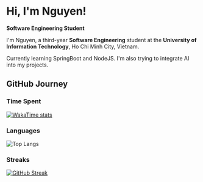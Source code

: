 # Hi, I'm Nguyen!  

**Software Engineering Student**  

I'm Nguyen, a third-year **Software Engineering** student at the **University of Information Technology**, Ho Chi Minh City, Vietnam. 

Currently learning SpringBoot and NodeJS. I'm also trying to integrate AI into my projects.

## GitHub Journey  

### Time Spent  
[![WakaTime stats](https://github-readme-stats.vercel.app/api/wakatime?username=NguyenIsHere&layout=compact)](https://github.com/anuraghazra/github-readme-stats)  

### Languages  
![Top Langs](https://github-readme-stats.vercel.app/api/top-langs/?username=NguyenIsHere&langs_count=6&hide_progress=false&layout=compact)  

### Streaks
[![GitHub Streak](https://streak-stats.demolab.com/?user=NguyenIsHere)](https://git.io/streak-stats)


